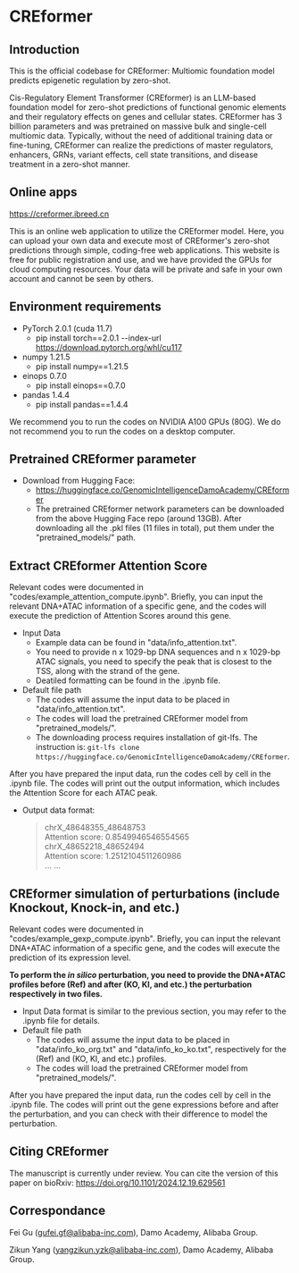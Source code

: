 # CREformer


## Introduction
This is the official codebase for CREformer: Multiomic foundation model predicts epigenetic regulation by zero-shot.

Cis-Regulatory Element Transformer (CREformer) is an LLM-based foundation model for zero-shot predictions of functional genomic elements and their regulatory effects on genes and cellular states. CREformer has 3 billion parameters and was pretrained on massive bulk and single-cell multiomic data. Typically, without the need of additional training data or fine-tuning, CREformer can realize the predictions of master regulators, enhancers, GRNs, variant effects, cell state transitions, and disease treatment in a zero-shot manner.


## Online apps
https://creformer.ibreed.cn

This is an online web application to utilize the CREformer model. Here, you can upload your own data and execute most of CREformer's zero-shot predictions through simple, coding-free web applications. This website is free for public registration and use, and we have provided the GPUs for cloud computing resources. Your data will be private and safe in your own account and cannot be seen by others.


## Environment requirements
* PyTorch 2.0.1 (cuda 11.7)
  * pip install torch==2.0.1 --index-url https://download.pytorch.org/whl/cu117
* numpy 1.21.5
  * pip install numpy==1.21.5
* einops 0.7.0
  * pip install einops==0.7.0
* pandas 1.4.4
  * pip install pandas==1.4.4

We recommend you to run the codes on NVIDIA A100 GPUs (80G). We do not recommend you to run the codes on a desktop computer.


## Pretrained CREformer parameter
* Download from Hugging Face:
  * https://huggingface.co/GenomicIntelligenceDamoAcademy/CREformer
  * The pretrained CREformer network parameters can be downloaded from the above Hugging Face repo (around 13GB). After downloading all the .pkl files (11 files in total), put them under the "pretrained_models/" path.


## Extract CREformer Attention Score 
Relevant codes were documented in "codes/example_attention_compute.ipynb". Briefly, you can input the relevant DNA+ATAC information of a specific gene, and the codes will execute the prediction of Attention Scores around this gene.

* Input Data
  * Example data can be found in "data/info_attention.txt".
  * You need to provide n x 1029-bp DNA sequences and n x 1029-bp ATAC signals, you need to specify the peak that is closest to the TSS, along with the strand of the gene.
  * Deatiled formatting can be found in the .ipynb file.
* Default file path
  * The codes will assume the input data to be placed in "data/info_attention.txt".
  * The codes will load the pretrained CREformer model from "pretrained_models/".
  * The downloading process requires installation of git-lfs. The instruction is: ```git-lfs clone https://huggingface.co/GenomicIntelligenceDamoAcademy/CREformer```.

After you have prepared the input data, run the codes cell by cell in the .ipynb file. The codes will print out the output information, which includes the Attention Score for each ATAC peak.
  * Output data format:
      >chrX_48648355_48648753 <br>
      Attention score:  0.8549946546554565 <br>
      >chrX_48652218_48652494 <br>
      Attention score:  1.2512104511260986 <br>
      ... ...


## CREformer simulation of perturbations (include Knockout, Knock-in, and etc.)
Relevant codes were documented in "codes/example_gexp_compute.ipynb". Briefly, you can input the relevant DNA+ATAC information of a specific gene, and the codes will execute the prediction of its expression level.

**To perform the *in silico* perturbation, you need to provide the DNA+ATAC profiles before (Ref) and after (KO, KI, and etc.) the perturbation respectively in two files.**

* Input Data format is similar to the previous section, you may refer to the .ipynb file for details.
* Default file path
  * The codes will assume the input data to be placed in "data/info_ko_org.txt" and "data/info_ko_ko.txt", respectively for the (Ref) and (KO, KI, and etc.) profiles.
  * The codes will load the pretrained CREformer model from "pretrained_models/".
 
After you have prepared the input data, run the codes cell by cell in the .ipynb file. The codes will print out the gene expressions before and after the perturbation, and you can check with their difference to model the perturbation.


## Citing CREformer
The manuscript is currently under review. You can cite the version of this paper on bioRxiv: https://doi.org/10.1101/2024.12.19.629561


## Correspondance
Fei Gu (gufei.gf@alibaba-inc.com), Damo Academy, Alibaba Group.

Zikun Yang (yangzikun.yzk@alibaba-inc.com), Damo Academy, Alibaba Group.
